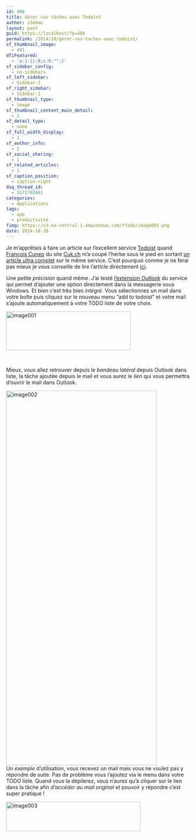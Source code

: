 ```yaml
---
id: 486
title: Gérer vos tâches avec Todoist
author: iSebmo
layout: post
guid: https://localhost/?p=486
permalink: /2014/10/gerer-vos-taches-avec-todoist/
sf_thumbnail_image:
  - 491
dfiFeatured:
  - 'a:1:{i:0;s:0:"";}'
sf_sidebar_config:
  - no-sidebars
sf_left_sidebar:
  - Sidebar-1
sf_right_sidebar:
  - Sidebar-1
sf_thumbnail_type:
  - image
sf_thumbnail_content_main_detail:
  - 1
sf_detail_type:
  - none
sf_full_width_display:
  - 1
sf_author_info:
  - 1
sf_social_sharing:
  - 1
sf_related_articles:
  - 1
sf_caption_position:
  - caption-right
dsq_thread_id:
  - 3171702461
categories:
  - Applications
tags:
  - app
  - productivité
fimg: https://s3.eu-central-1.amazonaws.com/tfada/image001.png
date: 2014-10-30
---
```

Je m’apprêtais à faire un article sur l’excellent service [Todoist][1] quand [François Cuneo][2] du site [Cuk.ch][3] m’a coupé l’herbe sous le pied en sortant [un article ultra complet][4] sur le même service. C’est pourquoi comme je ne ferai pas mieux je vous conseille de lire l’article directement [ici][4].

Une petite *précision* quand même. J’ai testé [l’extension Outlook][5] du service qui permet d’ajouter une option directement dans la messagerie sous Windows. Et bien c’est très bien *intégré*. Vous sélectionnez un mail dans votre boîte puis cliquez sur le nouveau menu “add to todoist” et votre mail s’ajoute automatiquement à votre TODO liste de votre choix.

[<img class="aligncenter size-full wp-image-488" src="https://s3.eu-central-1.amazonaws.com/tfada/image001.png" alt="image001" width="338" height="105" />][6]

&nbsp;

Mieux, vous allez retrouver depuis le *bandeau latéral* depuis Outlook dans liste, la tâche ajoutée depuis le mail et vous aurez le *lien* qui vous permettra d’ouvrir le mail dans Outlook.

[<img class="aligncenter size-full wp-image-489" src="https://s3.eu-central-1.amazonaws.com/tfada/image002.png" alt="image002" width="408" height="1016" />][7]  
Un *exemple* d’utilisation, vous recevez un mail mais vous ne voulez pas y répondre de suite. Pas de problème vous l’ajoutez via le menu dans votre TODO liste. Quand vous la dépilerez, vous n’aurez qu’à cliquer sur le lien dans la tâche afin *d’accéder au mail original* et pouvoir y répondre c’est super pratique !

[<img class="aligncenter size-full wp-image-490" src="https://s3.eu-central-1.amazonaws.com/tfada/image003.png" alt="image003" width="365" height="80" />][8]

 [1]: https://itunes.apple.com/us/app/todoist-to-do-list-task-list/id572688855?mt=8
 [2]: https://www.cuk.ch/utilisateur?u=3
 [3]: https://www.cuk.ch
 [4]: https://www.cuk.ch/articles/9791
 [5]: https://fr.todoist.com/outlook
 [6]: https://s3.eu-central-1.amazonaws.com/tfada/image001.png
 [7]: https://s3.eu-central-1.amazonaws.com/tfada/image002.png
 [8]: https://s3.eu-central-1.amazonaws.com/tfada/image003.png